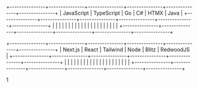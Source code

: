 +---------------+---------------+---------------+---------------+---------------+---------------+
|   JavaScript  |   TypeScript  |       Go      |       C#      |      HTMX     |      Java     |
+---------------+---------------+---------------+---------------+---------------+---------------+
|               |               |               |               |               |               |
|               |               |               |               |               |               |
|               |               |               |               |               |               |
+---------------+---------------+---------------+---------------+---------------+---------------+

+---------------+---------------+---------------+---------------+---------------+---------------+
|    Next.js    |     React     |   Tailwind    |      Node     |     Blitz     |   RedwoodJS   |
+---------------+---------------+---------------+---------------+---------------+---------------+
|               |               |               |               |               |               |
|               |               |               |               |               |               |
|               |               |               |               |               |               |
+---------------+---------------+---------------+---------------+---------------+---------------+



1
